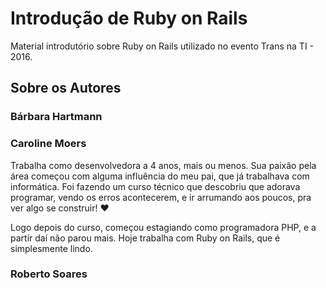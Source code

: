 # Introdução de Ruby on Rails

Material introdutório sobre Ruby on Rails utilizado no evento Trans na TI - 2016.

## Sobre os Autores

### Bárbara Hartmann

### Caroline Moers

Trabalha como desenvolvedora a 4 anos, mais ou menos. Sua paixão pela área começou com alguma influência do meu pai, que já trabalhava com informática. Foi fazendo um curso técnico que descobriu que adorava programar, vendo os erros acontecerem, e ir arrumando aos poucos, pra ver algo se construir! :heart:

Logo depois do curso, começou estagiando como programadora PHP, e a partir daí não parou mais. Hoje trabalha com Ruby on Rails, que é simplesmente lindo.

### Roberto Soares